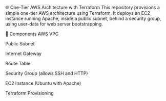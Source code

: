 🌐 One-Tier AWS Architecture with Terraform
This repository provisions a simple one-tier AWS architecture using Terraform. It deploys an EC2 instance running Apache, inside a public subnet, behind a security group, using user-data for web server bootstrapping.

🧱 Components
AWS VPC

Public Subnet

Internet Gateway

Route Table

Security Group (allows SSH and HTTP)

EC2 Instance (Ubuntu with Apache)

Terraform Provisioning

